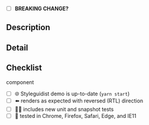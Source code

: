 <!-- structure the Title above as the first line of a
     https://conventionalcommits.org/ message. example: "feat(selection):
     add keydown event to handle rtl". the title informs the semantic
     version bump if this PR is merged. -->

* [ ] **BREAKING CHANGE?** <!-- if so, indicate why under description -->

## Description

<!-- a summary of the changes introduced by this PR. this description
     may populate the commit body and versioned changelog if the PR is
     merged. -->

## Detail

<!-- supporting details; screen shot, code, etc. -->

<!-- closes GITHUB_ISSUE -->

## Checklist

  component
* [ ] :globe_with_meridians: Styleguidist demo is up-to-date (`yarn start`)
* [ ] :arrow_left: renders as expected with reversed (RTL) direction
* [ ] :guardsman: includes new unit and snapshot tests
* [ ] :memo: tested in Chrome, Firefox, Safari, Edge, and IE11
